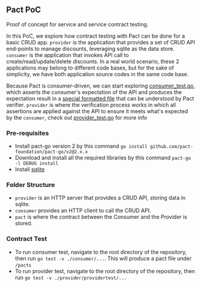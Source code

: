 ## Pact PoC
Proof of concept for service and service contract testing.

In this PoC, we explore how contract testing with Pact can be done for a basic CRUD app. `provider` is the application that provides a set of CRUD API end-points to manage discounts, leveraging sqlite as the data store. `consumer` is the application that invokes API call to create/read/update/delete discounts. In a real world scenario, these 2 applications may belong to different code bases, but for the sake of simplicity, we have both application source codes in the same code base.

Because Pact is consumer-driven, we can start exploring [consumer_test.go](https://github.com/AnhTaFP/pact-poc/blob/master/consumer/consumer_test.go), which asserts the consumer's expectation of the API and produces the expectation result in a [special formatted file](https://github.com/AnhTaFP/pact-poc/blob/master/pacts/pact-poc-consumer-pact-poc-provider.json) that can be understood by Pact verifier. `provider` is where the verification process works in which all assertions are applied against the API to ensure it meets what's expected by the `consumer`, check out [provider_test.go](https://github.com/AnhTaFP/pact-poc/blob/master/provider/provider_test.go) for more info

### Pre-requisites
- Install pact-go version 2 by this command `go install github.com/pact-foundation/pact-go/v2@2.x.x`
- Download and install all the required libraries by this command `pact-go -l DEBUG install`
- Install [sqlite](https://formulae.brew.sh/formula/sqlite)

### Folder Structure
- `provider` is an HTTP server that provides a CRUD API, storing data in sqlite.
- `consumer` provides an HTTP client to call the CRUD API.
- `pact` is where the contract between the Consumer and the Provider is stored.

### Contract Test
- To run consumer test, navigate to the root directory of the repository, then run `go test -v ./consumer/...`. This will produce a pact file under `/pacts`
- To run provider test, navigate to the root directory of the repository, then run `go test -v ./provider/providertest/...`

